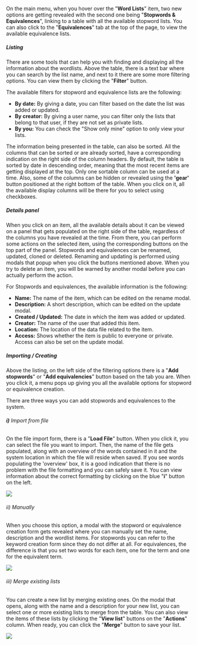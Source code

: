 On the main menu, when you hover over the "**Word Lists**" item, two new options are getting revealed with the second one being "**Stopwords & Equivalences**", linking to a table with all the available stopword lists. You can also click to the "**Equivalences**" tab at the top of the page, to view the available equivalence lists.

##### Listing

There are some tools that can help you with finding and displaying all the information about the wordlists. Above the table, there is a text bar where you can search by the list name, and next to it there are some more filtering options. You can view them by clicking the "**Filter**" button.

The available filters for stopword and equivalence lists are the following:
- **By date:** By giving a date, you can filter based on the date the list was added or updated.
- **By creator:** By giving a user name, you can filter only the lists that belong to that user, if they are not set as private lists.
- **By you:** You can check the "Show only mine" option to only view your lists.

The information being presented in the table, can also be sorted. All the columns that can be sorted or are already sorted, have a corresponding indication on the right side of the column headers. By default, the table is sorted by date in descending order, meaning that the most recent items are getting displayed at the top. Only one sortable column can be used at a time. Also, some of the columns can be hidden or revealed using the **'gear'** button positioned at the right bottom of the table. When you click on it, all the available display columns will be there for you to select using checkboxes.

##### Details panel

When you click on an item, all the available details about it can be viewed on a panel that gets populated on the right side of the table, regardless of the columns you have revealed at the time. From there, you can perform some actions on the selected item, using the corresponding buttons on the top part of the panel. Stopwords and equivalences can be renamed, updated, cloned or deleted. Renaming and updating is performed using modals that popup when you click the buttons mentioned above. When you try to delete an item, you will be warned by another modal before you can actually perform the action.

For Stopwords and equivalences, the available information is the following:
- **Name:** The name of the item, which can be edited on the rename modal.
- **Description:** A short description, which can be edited on the update modal.
- **Created / Updated:** The date in which the item was added or updated.
- **Creator:** The name of the user that added this item.
- **Location:** The location of the data file related to the item.
- **Access:** Shows whether the item is public to everyone or private. Access can also be set on the update modal.

##### Importing / Creating

Above the listing, on the left side of the filtering options there is a "**Add stopwords**" or "**Add equivalencies**" button based on the tab you are. When you click it, a menu pops up giving you all the available options for stopword or equivalence creation.

There are three ways you can add stopwords and equivalences to the system.

###### **i)** Import from file

On the file import form, there is a "**Load File**" button. When you click it, you can select the file you want to import. Then, the name of the file gets populated, along with an overview of the words contained in it and the system location in which the file will reside when saved. If you see words populating the 'overview' box, it is a good indication that there is no problem with the file formatting and you can safely save it. You can view information about the correct formatting by clicking on the blue "**i**" button on the left.

<img class="mb-3" src="/assets/guides/images/wordlist-1.png">

###### ii) Manually

When you choose this option, a modal with the stopword or equivalence creation form gets revealed where you can manually set the name, description and the wordlist items. For stopwords you can refer to the keyword creation form since they do not differ at all. For equivalences, the difference is that you set two words for each item, one for the term and one for the equivalent term.

<img class="mb-3" src="/assets/guides/images/equivalence-1.png">

###### iii) Merge existing lists

You can create a new list by merging existing ones. On the modal that opens, along with the name and a description for your new list, you can select one or more existing lists to merge from the table. You can also view the items of these lists by clicking the "**View list**" buttons on the "**Actions**" column. When ready, you can click the "**Merge**" button to save your list.

<img class="mb-3" src="/assets/guides/images/wordlist-2.png">

